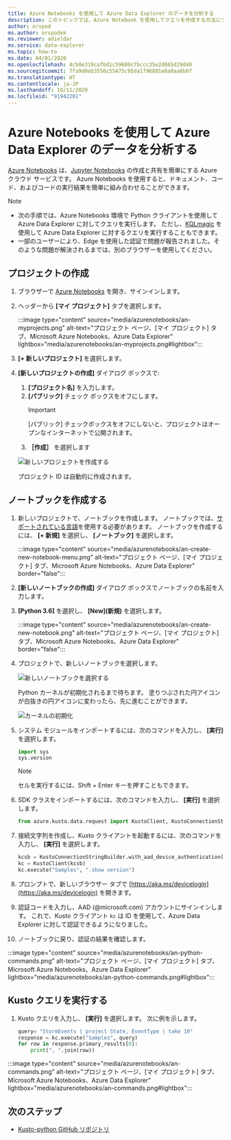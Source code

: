 ```yaml
---
title: Azure Notebooks を使用して Azure Data Explorer のデータを分析する
description: このトピックでは、Azure Notebook を使用してクエリを作成する方法について説明します
author: orspod
ms.author: orspodek
ms.reviewer: adieldar
ms.service: data-explorer
ms.topic: how-to
ms.date: 04/01/2020
ms.openlocfilehash: 4cb0e319cafbd1c59680c7bccc35e2d865d29d40
ms.sourcegitcommit: 7fa9d0eb3556c55475c95da1f96801e8a0aa6b0f
ms.translationtype: HT
ms.contentlocale: ja-JP
ms.lasthandoff: 10/11/2020
ms.locfileid: "91942201"
---
```

# <a name="use-azure-notebooks-to-analyze-data-in-azure-data-explorer"></a>Azure Notebooks を使用して Azure Data Explorer のデータを分析する

[Azure Notebooks](https://notebooks.azure.com/) は、[Jupyter Notebooks](https://jupyter.org/) の作成と共有を簡単にする Azure クラウド サービスです。 Azure Notebooks を使用すると、ドキュメント、コード、およびコードの実行結果を簡単に組み合わせることができます。

> [!Note]
> * 次の手順では、Azure Notebooks 環境で Python クライアントを使用して Azure Data Explorer に対してクエリを実行します。 ただし、[KQLmagic](kqlmagic.md) を使用して Azure Data Explorer に対するクエリを実行することもできます。
> * 一部のユーザーにより、Edge を使用した認証で問題が報告されました。そのような問題が解決されるまでは、別のブラウザーを使用してください。

## <a name="create-a-project"></a>プロジェクトの作成

1. ブラウザーで [Azure Notebooks](https://notebooks.azure.com/) を開き、サインインします。

1. ヘッダーから **[マイ プロジェクト]** タブを選択します。 

    :::image type="content" source="media/azurenotebooks/an-myprojects.png" alt-text="プロジェクト ページ、[マイ プロジェクト] タブ、Microsoft Azure Notebooks、Azure Data Explorer" lightbox="media/azurenotebooks/an-myprojects.png#lightbox":::

1. **[+ 新しいプロジェクト]** を選択します。
    
1. **[新しいプロジェクトの作成]** ダイアログ ボックスで:
    1. **[プロジェクト名]** を入力します。
    1. **[パブリック]** チェック ボックスをオフにします。
        >[!Important]
        > [パブリック] チェックボックスをオフにしないと、プロジェクトはオープンなインターネットで公開されます。
    1. **［作成］** を選択します
    
    ![新しいプロジェクトを作成する](media/azurenotebooks/an-create-new-project-blank.png)

    プロジェクト ID は自動的に作成されます。

## <a name="create-a-notebook"></a>ノートブックを作成する

1. 新しいプロジェクトで、ノートブックを作成します。 ノートブックでは、[サポートされている言語](https://github.com/Azure/azure-kusto-python#minimum-requirements)を使用する必要があります。
ノートブックを作成するには、 **[+ 新規]** を選択し、 **[ノートブック]** を選択します。

    :::image type="content" source="media/azurenotebooks/an-create-new-notebook-menu.png" alt-text="プロジェクト ページ、[マイ プロジェクト] タブ、Microsoft Azure Notebooks、Azure Data Explorer" border="false":::

1. **[新しいノートブックの作成]** ダイアログ ボックスでノートブックの名前を入力します。

1. **[Python 3.6]** を選択し、 **[New]\(新規\)** を選択します。
    
    :::image type="content" source="media/azurenotebooks/an-create-new-notebook.png" alt-text="プロジェクト ページ、[マイ プロジェクト] タブ、Microsoft Azure Notebooks、Azure Data Explorer" border="false"::: 
    
1. プロジェクトで、新しいノートブックを選択します。

    ![新しいノートブックを選択する](media/azurenotebooks/an-select-notebook.png)

    Python カーネルが初期化されるまで待ちます。 塗りつぶされた円アイコンが白抜きの円アイコンに変わったら、先に進むことができます。

    ![カーネルの初期化](media/azurenotebooks/an-python-init-icon.png)

1. システム モジュールをインポートするには、次のコマンドを入力し、 **[実行]** を選択します。
    ```python
    import sys
    sys.version
    ```

    > [!Note]
    > セルを実行するには、Shift + Enter キーを押すこともできます。

1.  SDK クラスをインポートするには、次のコマンドを入力し、 **[実行]** を選択します。
    ```python
    from azure.kusto.data.request import KustoClient, KustoConnectionStringBuilder
    ```

1.  接続文字列を作成し、Kusto クライアントを起動するには、次のコマンドを入力し、 **[実行]** を選択します。  
    ```python
    kcsb = KustoConnectionStringBuilder.with_aad_device_authentication("https://help.kusto.windows.net")
    kc = KustoClient(kcsb)
    kc.execute("Samples", ".show version")
    ```
1. プロンプトで、新しいブラウザー タブで [https://aka.ms/devicelogin](https://aka.ms/devicelogin) を開きます。 
   
1. 認証コードを入力し、AAD (@microsoft.com) アカウントにサインインします。 これで、Kusto クライアント `kc` は ID を使用して、Azure Data Explorer に対して認証できるようになりました。

1. ノートブックに戻り、認証の結果を確認します。 

:::image type="content" source="media/azurenotebooks/an-python-commands.png" alt-text="プロジェクト ページ、[マイ プロジェクト] タブ、Microsoft Azure Notebooks、Azure Data Explorer" lightbox="media/azurenotebooks/an-python-commands.png#lightbox":::

## <a name="execute-a-kusto-query"></a>Kusto クエリを実行する

1. Kusto クエリを入力し、 **[実行]** を選択します。 次に例を示します。

    ```python
    query= "StormEvents | project State, EventType | take 10"
    response = kc.execute("Samples", query)
    for row in response.primary_results[0]:
        print(", ".join(row))
    ```    

:::image type="content" source="media/azurenotebooks/an-commands.png" alt-text="プロジェクト ページ、[マイ プロジェクト] タブ、Microsoft Azure Notebooks、Azure Data Explorer" lightbox="media/azurenotebooks/an-commands.png#lightbox":::

## <a name="next-steps"></a>次のステップ

* [Kusto-python GitHub リポジトリ](https://github.com/Azure/azure-kusto-python)
